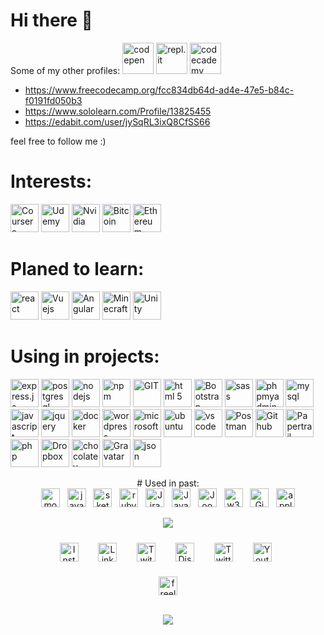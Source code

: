 #  Hi there 👋

Some of my other profiles:
<img src="https://www.vectorlogo.zone/logos/codepen/codepen-icon.svg" height="50" alt="codepen" />
<img src="https://www.vectorlogo.zone/logos/replit/replit-icon.svg" height="50" alt="repl.it" />
<img src="https://www.vectorlogo.zone/logos/codecademy/codecademy-ar21.svg" height="50" alt="codecademy" />
- https://www.freecodecamp.org/fcc834db64d-ad4e-47e5-b84c-f0191fd050b3
- https://www.sololearn.com/Profile/13825455
- https://edabit.com/user/jySqRL3ixQ8CfSS66


<!-- https://www.vectorlogo.zone/logos/codecademy/codecademy-icon.svg -->
<!-- https://www.vectorlogo.zone/logos/grasshopper/grasshopper-icon.svg -->

feel free to follow me :)

<!-- missing: Adobe, unreal-->



<p align="center">

 # Interests: 


<img src="https://www.vectorlogo.zone/logos/coursera/coursera-icon.svg" alt="Coursera" height="45" />
<img src="https://www.vectorlogo.zone/logos/udemy/udemy-icon.svg" alt="Udemy" height="45" />
<img src="https://www.vectorlogo.zone/logos/nvidia/nvidia-icon.svg" alt="Nvidia" height="45" />
<img src="https://www.vectorlogo.zone/logos/bitcoin/bitcoin-icon.svg" alt="Bitcoin" height="45" />
<img src="https://www.vectorlogo.zone/logos/ethereum/ethereum-icon.svg" alt="Ethereum" height="45" />
&nbsp;&nbsp;&nbsp;&nbsp;&nbsp;&nbsp;&nbsp;&nbsp;&nbsp;&nbsp;&nbsp;&nbsp;&nbsp;&nbsp;&nbsp;&nbsp;

# Planed to learn:


<img src="https://www.vectorlogo.zone/logos/reactjs/reactjs-icon.svg" alt="react" height="45" />
<img src="https://www.vectorlogo.zone/logos/vuejs/vuejs-icon.svg" alt="Vuejs" height="45" />
<img src="https://www.vectorlogo.zone/logos/angular/angular-icon.svg" alt="Angular" height="45" />
<img src="https://www.vectorlogo.zone/logos/minecraft/minecraft-icon.svg" alt="Minecraft" height="45" />
<img src="https://www.vectorlogo.zone/logos/unity3d/unity3d-icon.svg" alt="Unity" height="45" />
<!-- <img src="https://www.vectorlogo.zone/logos/python/python-icon.svg" alt="python" width="55" height="55"/> -->
<!-- <img src="https://www.vectorlogo.zone/logos/android/android-icon.svg" alt="android" width="55" height="55"/> -->
<!-- <img src="https://www.vectorlogo.zone/logos/microsoft_azure/microsoft_azure-icon.svg" alt="azure" width="55" height="55"/>  -->
</p>

<p></p>

<p align="center">

# Using in projects:

<p>
<img src="https://www.vectorlogo.zone/logos/expressjs/expressjs-icon.svg" alt="express.js" height="45" />
<img src="https://www.vectorlogo.zone/logos/postgresql/postgresql-icon.svg" alt="postgresql" height="45" />
<img src="https://www.vectorlogo.zone/logos/nodejs/nodejs-icon.svg" alt="nodejs" height="45" />
<img src="https://www.vectorlogo.zone/logos/npmjs/npmjs-ar21.svg" alt="npm" height="45" />
<img src="https://www.vectorlogo.zone/logos/git-scm/git-scm-icon.svg" alt="GIT" height="45" />
<img src="https://www.vectorlogo.zone/logos/w3_html5/w3_html5-icon.svg" alt="html 5" height="45" />
<img src="https://www.vectorlogo.zone/logos/getbootstrap/getbootstrap-icon.svg" alt="Bootstrap" height="45" />
<img src="https://www.vectorlogo.zone/logos/sass-lang/sass-lang-icon.svg" alt="sass" height="45" />
<img src="https://www.vectorlogo.zone/logos/phpmyadmin/phpmyadmin-icon.svg" alt="phpmyadmin" height="45" />
<img src="https://www.vectorlogo.zone/logos/mysql/mysql-icon.svg" alt="mysql" height="45" />
<img src="https://www.vectorlogo.zone/logos/javascript/javascript-icon.svg" alt="javascript" height="45" />
<img src="https://www.vectorlogo.zone/logos/jquery/jquery-vertical.svg" alt="jquery" height="45" />
<img src="https://www.vectorlogo.zone/logos/docker/docker-official.svg" alt="docker" height="45" />
<img src="https://www.vectorlogo.zone/logos/wordpress/wordpress-icon.svg" alt="wordpress" height="45" />
<img src="https://www.vectorlogo.zone/logos/microsoft/microsoft-icon.svg" alt="microsoft" height="45" />
<img src="https://www.vectorlogo.zone/logos/ubuntu/ubuntu-tile.svg" alt="ubuntu" height="45" />
<img src="https://www.vectorlogo.zone/logos/visualstudio_code/visualstudio_code-icon.svg" alt="vs code"
    height="45" />
<img src="https://www.vectorlogo.zone/logos/getpostman/getpostman-icon.svg" alt="Postman" height="45" />
<img src="https://www.vectorlogo.zone/logos/github/github-icon.svg" alt="Github" height="45" />
<img src="https://www.vectorlogo.zone/logos/papertrailapp/papertrailapp-icon.svg" alt="Papertrail" height="45" />
<img src="https://www.vectorlogo.zone/logos/php/php-horizontal.svg" alt="php" height="45" />
<img src="https://www.vectorlogo.zone/logos/dropbox/dropbox-icon.svg" alt="Dropbox" height="45" />
<img src="https://www.vectorlogo.zone/logos/chocolatey/chocolatey-icon.svg" alt="chocolatey" height="45" />
<img src="https://www.vectorlogo.zone/logos/gravatar/gravatar-icon.svg" alt="Gravatar" height="45" />
<img src="https://www.vectorlogo.zone/logos/json/json-icon.svg" alt="json" height="45" />
</ p>
</ p>


<p></p>
        
<!-- - 🔭 I’m currently working on ...
- 🌱 I’m currently learning ...
- 👯 I’m looking to collaborate on ...
- 🤔 I’m looking for help with ...
- 💬 Ask me about ...
- 📫 How to reach me: ...
- 😄 Pronouns: ...
- ⚡ Fun fact: ... -->

<p align="center">
# Used in past:<br />
<img src="https://www.vectorlogo.zone/logos/mongodb/mongodb-icon.svg" alt="mongodb" height="30"/>&nbsp;&nbsp;
<img src="https://www.vectorlogo.zone/logos/java/java-icon.svg" alt="java" height="30" />&nbsp;&nbsp;
<img src="https://www.vectorlogo.zone/logos/sketchapp/sketchapp-icon.svg" alt="sketch" height="30" />&nbsp;&nbsp;
<img src="https://www.vectorlogo.zone/logos/ruby-lang/ruby-lang-icon.svg" alt="ruby" height="30" />&nbsp;&nbsp;
<img src="https://www.vectorlogo.zone/logos/atlassian_jira/atlassian_jira-icon.svg" alt="Jira" height="30" />&nbsp;&nbsp;
<img src="https://www.vectorlogo.zone/logos/java/java-vertical.svg" alt="Java" height="30" />&nbsp;&nbsp;
<img src="https://www.vectorlogo.zone/logos/joomla/joomla-icon.svg" alt="Joomla" height="30" />&nbsp;&nbsp;
<img src="https://www.vectorlogo.zone/logos/w3c_xml/w3c_xml-icon.svg" alt="w3c" height="30" />&nbsp;&nbsp;
<img src="https://www.vectorlogo.zone/logos/gimp/gimp-icon.svg" alt="Gimp" height="30" />&nbsp;&nbsp;
<img src="https://www.vectorlogo.zone/logos/apple/apple-tile.svg" alt="apple" height="30"/>
</p>



<!-- source: https://github.com/anuraghazra/github-readme-stats -->
<p align="center"> <img
        src="https://github-readme-stats.vercel.app/api/top-langs/?username=itsAnyTime&langs_count=10&theme=chartreuse-dark&layout=compact" />
</p>


<!-- social media -->
<p align="center">
    <a href="https://www.instagram.com/itsanytime/" target="_blank"><img style="padding: 10px"
            src="https://www.vectorlogo.zone/logos/instagram/instagram-icon.svg" target="_blank" alt="Instagram"
            height="30" /></a>&nbsp;&nbsp;
    <a href="https://www.linkedin.com/in/itsanytime/" target="_blank"><img style="padding: 10px"
            src="https://www.vectorlogo.zone/logos/linkedin/linkedin-tile.svg" alt="LinkedIn"
            height="30" /></a>&nbsp;&nbsp;
    <a href="https://www.twitch.tv/itsanytime" target="_blank"><img style="padding: 10px"
            src="https://www.vectorlogo.zone/logos/twitch/twitch-icon.svg" alt="Twitch"
            height="30" /></a>&nbsp;&nbsp;
    <a href="https://discord.gg/DrUcjG6gkN" target="_blank"><img style="padding: 10px"
            src="https://www.vectorlogo.zone/logos/discordapp/discordapp-tile.svg" alt="Discord"
            height="30" /></a>&nbsp;&nbsp;
    <a href="https://twitter.com/spiderany" target="_blank"><img style="padding: 10px"
            src="https://www.vectorlogo.zone/logos/twitter/twitter-official.svg" alt="Twitter"
            height="30" /></a>&nbsp;&nbsp;
    <a href="https://www.youtube.com/channel/UCKLfVwCfdKRnt5ppD2kgQ2g" target="_blank"><img style="padding: 10px"
            src="https://www.vectorlogo.zone/logos/youtube/youtube-icon.svg" alt="Youtube"
            height="30" /></a>&nbsp;&nbsp;
</p>
<p align="center">
    <a href="https://www.itsanytime.de/" target="_blank"><img src="https://www.vectorlogo.zone/logos/freelancer/freelancer-icon.svg"
            alt="freelancer" height="30" /></a>
</p>

<p align="center">
    <br>
    <img src="https://profile-counter.glitch.me/itsAnyTime/count.svg" />
</p>